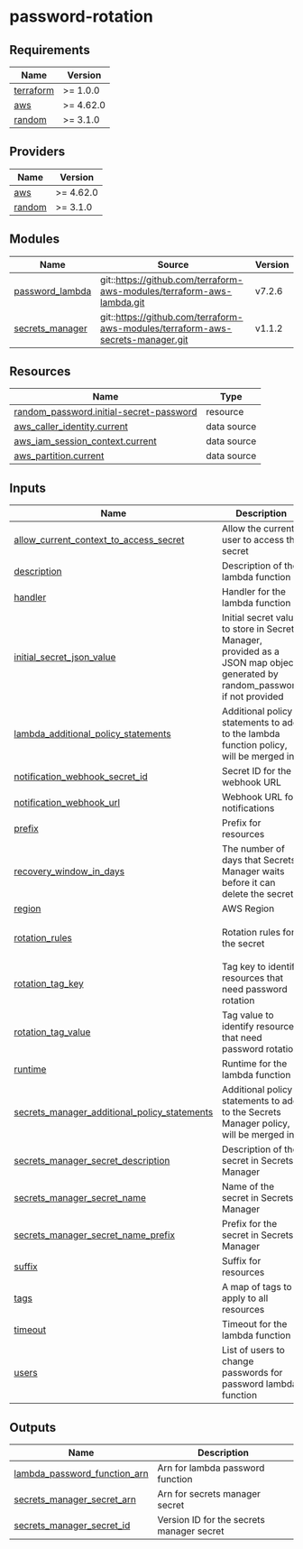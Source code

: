 # password-rotation

<!-- BEGINNING OF PRE-COMMIT-TERRAFORM DOCS HOOK -->
## Requirements

| Name | Version |
|------|---------|
| <a name="requirement_terraform"></a> [terraform](#requirement\_terraform) | >= 1.0.0 |
| <a name="requirement_aws"></a> [aws](#requirement\_aws) | >= 4.62.0 |
| <a name="requirement_random"></a> [random](#requirement\_random) | >= 3.1.0 |

## Providers

| Name | Version |
|------|---------|
| <a name="provider_aws"></a> [aws](#provider\_aws) | >= 4.62.0 |
| <a name="provider_random"></a> [random](#provider\_random) | >= 3.1.0 |

## Modules

| Name | Source | Version |
|------|--------|---------|
| <a name="module_password_lambda"></a> [password\_lambda](#module\_password\_lambda) | git::https://github.com/terraform-aws-modules/terraform-aws-lambda.git | v7.2.6 |
| <a name="module_secrets_manager"></a> [secrets\_manager](#module\_secrets\_manager) | git::https://github.com/terraform-aws-modules/terraform-aws-secrets-manager.git | v1.1.2 |

## Resources

| Name | Type |
|------|------|
| [random_password.initial-secret-password](https://registry.terraform.io/providers/hashicorp/random/latest/docs/resources/password) | resource |
| [aws_caller_identity.current](https://registry.terraform.io/providers/hashicorp/aws/latest/docs/data-sources/caller_identity) | data source |
| [aws_iam_session_context.current](https://registry.terraform.io/providers/hashicorp/aws/latest/docs/data-sources/iam_session_context) | data source |
| [aws_partition.current](https://registry.terraform.io/providers/hashicorp/aws/latest/docs/data-sources/partition) | data source |

## Inputs

| Name | Description | Type | Default | Required |
|------|-------------|------|---------|:--------:|
| <a name="input_allow_current_context_to_access_secret"></a> [allow\_current\_context\_to\_access\_secret](#input\_allow\_current\_context\_to\_access\_secret) | Allow the current user to access the secret | `bool` | `true` | no |
| <a name="input_description"></a> [description](#input\_description) | Description of the lambda function | `string` | `"Lambda Function that performs some predefined action"` | no |
| <a name="input_handler"></a> [handler](#input\_handler) | Handler for the lambda function | `string` | `"lambda_function.lambda_handler"` | no |
| <a name="input_initial_secret_json_value"></a> [initial\_secret\_json\_value](#input\_initial\_secret\_json\_value) | Initial secret value to store in Secrets Manager, provided as a JSON map object, generated by random\_password if not provided | `string` | `""` | no |
| <a name="input_lambda_additional_policy_statements"></a> [lambda\_additional\_policy\_statements](#input\_lambda\_additional\_policy\_statements) | Additional policy statements to add to the lambda function policy, will be merged in | `any` | `{}` | no |
| <a name="input_notification_webhook_secret_id"></a> [notification\_webhook\_secret\_id](#input\_notification\_webhook\_secret\_id) | Secret ID for the webhook URL | `string` | `null` | no |
| <a name="input_notification_webhook_url"></a> [notification\_webhook\_url](#input\_notification\_webhook\_url) | Webhook URL for notifications | `string` | `null` | no |
| <a name="input_prefix"></a> [prefix](#input\_prefix) | Prefix for resources | `string` | `""` | no |
| <a name="input_recovery_window_in_days"></a> [recovery\_window\_in\_days](#input\_recovery\_window\_in\_days) | The number of days that Secrets Manager waits before it can delete the secret | `number` | `7` | no |
| <a name="input_region"></a> [region](#input\_region) | AWS Region | `string` | n/a | yes |
| <a name="input_rotation_rules"></a> [rotation\_rules](#input\_rotation\_rules) | Rotation rules for the secret | `map(any)` | <pre>{<br>  "schedule_expression": "rate(30 days)"<br>}</pre> | no |
| <a name="input_rotation_tag_key"></a> [rotation\_tag\_key](#input\_rotation\_tag\_key) | Tag key to identify resources that need password rotation | `string` | `"Password-Rotation"` | no |
| <a name="input_rotation_tag_value"></a> [rotation\_tag\_value](#input\_rotation\_tag\_value) | Tag value to identify resources that need password rotation | `string` | `"enabled"` | no |
| <a name="input_runtime"></a> [runtime](#input\_runtime) | Runtime for the lambda function | `string` | `"python3.9"` | no |
| <a name="input_secrets_manager_additional_policy_statements"></a> [secrets\_manager\_additional\_policy\_statements](#input\_secrets\_manager\_additional\_policy\_statements) | Additional policy statements to add to the Secrets Manager policy, will be merged in | `any` | `{}` | no |
| <a name="input_secrets_manager_secret_description"></a> [secrets\_manager\_secret\_description](#input\_secrets\_manager\_secret\_description) | Description of the secret in Secrets Manager | `string` | `"Rotated Secrets Manager secret"` | no |
| <a name="input_secrets_manager_secret_name"></a> [secrets\_manager\_secret\_name](#input\_secrets\_manager\_secret\_name) | Name of the secret in Secrets Manager | `string` | `null` | no |
| <a name="input_secrets_manager_secret_name_prefix"></a> [secrets\_manager\_secret\_name\_prefix](#input\_secrets\_manager\_secret\_name\_prefix) | Prefix for the secret in Secrets Manager | `string` | `"password-rotation-"` | no |
| <a name="input_suffix"></a> [suffix](#input\_suffix) | Suffix for resources | `string` | `""` | no |
| <a name="input_tags"></a> [tags](#input\_tags) | A map of tags to apply to all resources | `map(string)` | `{}` | no |
| <a name="input_timeout"></a> [timeout](#input\_timeout) | Timeout for the lambda function | `number` | `900` | no |
| <a name="input_users"></a> [users](#input\_users) | List of users to change passwords for password lambda function | `list(string)` | n/a | yes |

## Outputs

| Name | Description |
|------|-------------|
| <a name="output_lambda_password_function_arn"></a> [lambda\_password\_function\_arn](#output\_lambda\_password\_function\_arn) | Arn for lambda password function |
| <a name="output_secrets_manager_secret_arn"></a> [secrets\_manager\_secret\_arn](#output\_secrets\_manager\_secret\_arn) | Arn for secrets manager secret |
| <a name="output_secrets_manager_secret_id"></a> [secrets\_manager\_secret\_id](#output\_secrets\_manager\_secret\_id) | Version ID for the secrets manager secret |
<!-- END OF PRE-COMMIT-TERRAFORM DOCS HOOK -->
